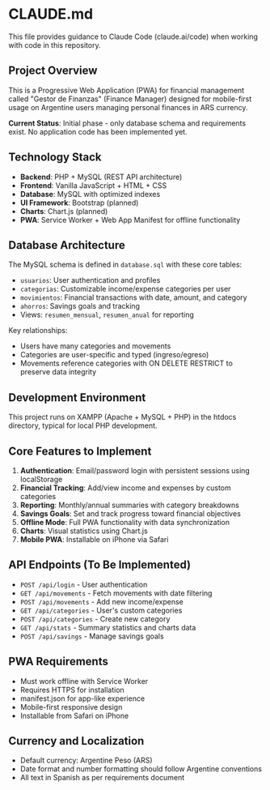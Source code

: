 # CLAUDE.md

This file provides guidance to Claude Code (claude.ai/code) when working with code in this repository.

## Project Overview

This is a Progressive Web Application (PWA) for financial management called "Gestor de Finanzas" (Finance Manager) designed for mobile-first usage on Argentine users managing personal finances in ARS currency.

**Current Status**: Initial phase - only database schema and requirements exist. No application code has been implemented yet.

## Technology Stack

- **Backend**: PHP + MySQL (REST API architecture)
- **Frontend**: Vanilla JavaScript + HTML + CSS
- **Database**: MySQL with optimized indexes
- **UI Framework**: Bootstrap (planned)
- **Charts**: Chart.js (planned)
- **PWA**: Service Worker + Web App Manifest for offline functionality

## Database Architecture

The MySQL schema is defined in `database.sql` with these core tables:

- `usuarios`: User authentication and profiles
- `categorias`: Customizable income/expense categories per user
- `movimientos`: Financial transactions with date, amount, and category
- `ahorros`: Savings goals and tracking
- Views: `resumen_mensual`, `resumen_anual` for reporting

Key relationships:
- Users have many categories and movements
- Categories are user-specific and typed (ingreso/egreso)
- Movements reference categories with ON DELETE RESTRICT to preserve data integrity

## Development Environment

This project runs on XAMPP (Apache + MySQL + PHP) in the htdocs directory, typical for local PHP development.

## Core Features to Implement

1. **Authentication**: Email/password login with persistent sessions using localStorage
2. **Financial Tracking**: Add/view income and expenses by custom categories
3. **Reporting**: Monthly/annual summaries with category breakdowns
4. **Savings Goals**: Set and track progress toward financial objectives
5. **Offline Mode**: Full PWA functionality with data synchronization
6. **Charts**: Visual statistics using Chart.js
7. **Mobile PWA**: Installable on iPhone via Safari

## API Endpoints (To Be Implemented)

- `POST /api/login` - User authentication
- `GET /api/movements` - Fetch movements with date filtering
- `POST /api/movements` - Add new income/expense
- `GET /api/categories` - User's custom categories
- `POST /api/categories` - Create new category
- `GET /api/stats` - Summary statistics and charts data
- `POST /api/savings` - Manage savings goals

## PWA Requirements

- Must work offline with Service Worker
- Requires HTTPS for installation
- manifest.json for app-like experience
- Mobile-first responsive design
- Installable from Safari on iPhone

## Currency and Localization

- Default currency: Argentine Peso (ARS)
- Date format and number formatting should follow Argentine conventions
- All text in Spanish as per requirements document